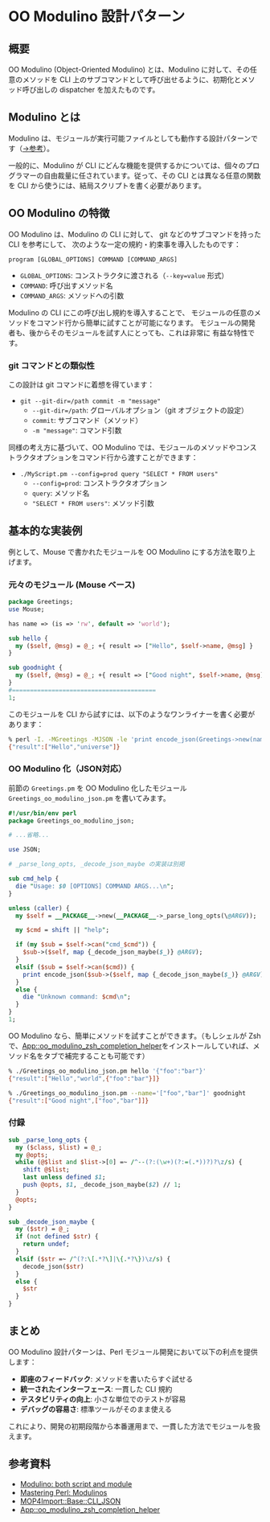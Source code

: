 # OO Modulino 設計パターン

## 概要

OO Modulino (Object-Oriented Modulino) とは、Modulino に対して、その任意のメソッドを CLI 上のサブコマンドとして呼び出せるように、初期化とメソッド呼び出しの dispatcher を加えたものです。

## Modulino とは

Modulino は、モジュールが実行可能ファイルとしても動作する設計パターンです（[→参考](https://www.masteringperl.org/category/chapters/modulinos/)）。

一般的に、Modulino が CLI にどんな機能を提供するかについては、個々のプログラマーの自由裁量に任されています。従って、その CLI とは異なる任意の関数を CLI から使うには、結局スクリプトを書く必要があります。

## OO Modulino の特徴

OO Modulino は、Modulino の CLI に対して、
git などのサブコマンドを持った CLI を参考にして、
次のような一定の規約・約束事を導入したものです：

```
program [GLOBAL_OPTIONS] COMMAND [COMMAND_ARGS]
```

- `GLOBAL_OPTIONS`: コンストラクタに渡される（`--key=value` 形式）
- `COMMAND`: 呼び出すメソッド名
- `COMMAND_ARGS`: メソッドへの引数


Modulino の CLI にこの呼び出し規約を導入することで、
モジュールの任意のメソッドをコマンド行から簡単に試すことが可能になります。
モジュールの開発者も、後からそのモジュールを試す人にとっても、これは非常に
有益な特性です。

### git コマンドとの類似性

この設計は git コマンドに着想を得ています：

- `git --git-dir=/path commit -m "message"`
  - `--git-dir=/path`: グローバルオプション（git オブジェクトの設定）
  - `commit`: サブコマンド（メソッド）
  - `-m "message"`: コマンド引数

同様の考え方に基づいて、OO Modulino では、モジュールのメソッドやコンストラクタオプションをコマンド行から渡すことができます：

- `./MyScript.pm --config=prod query "SELECT * FROM users"`
  - `--config=prod`: コンストラクタオプション
  - `query`: メソッド名
  - `"SELECT * FROM users"`: メソッド引数


## 基本的な実装例

例として、Mouse で書かれたモジュールを OO Modulino にする方法を取り上げます。

### 元々のモジュール (Mouse ベース)

```perl
package Greetings;
use Mouse;

has name => (is => 'rw', default => 'world');

sub hello {
  my ($self, @msg) = @_; +{ result => ["Hello", $self->name, @msg] }
}

sub goodnight {
  my ($self, @msg) = @_; +{ result => ["Good night", $self->name, @msg] }
}
#========================================
1;
```

このモジュールを CLI から試すには、以下のようなワンライナーを書く必要があります：

```sh
% perl -I. -MGreetings -MJSON -le 'print encode_json(Greetings->new(name => "universe")->hello)'
{"result":["Hello","universe"]}
```

### OO Modulino 化（JSON対応）

前節の `Greetings.pm` を OO Modulino 化したモジュール `Greetings_oo_modulino_json.pm` を書いてみます。

```perl
#!/usr/bin/env perl
package Greetings_oo_modulino_json;

# ...省略...

use JSON;

# _parse_long_opts, _decode_json_maybe の実装は別掲

sub cmd_help {
  die "Usage: $0 [OPTIONS] COMMAND ARGS...\n";
}

unless (caller) {
  my $self = __PACKAGE__->new(__PACKAGE__->_parse_long_opts(\@ARGV));

  my $cmd = shift || "help";

  if (my $sub = $self->can("cmd_$cmd")) {
    $sub->($self, map {_decode_json_maybe($_)} @ARGV);
  }
  elsif ($sub = $self->can($cmd)) {
    print encode_json($sub->($self, map {_decode_json_maybe($_)} @ARGV)), "\n";
  }
  else {
    die "Unknown command: $cmd\n";
  }
}
1;
```

OO Modulino なら、簡単にメソッドを試すことができます。（もしシェルが Zsh で、[App::oo_modulino_zsh_completion_helper](https://metacpan.org/pod/App::oo_modulino_zsh_completion_helper)をインストールしていれば、メソッド名をタブで補完することも可能です）

```sh
% ./Greetings_oo_modulino_json.pm hello '{"foo":"bar"}'
{"result":["Hello","world",{"foo":"bar"}]}

% ./Greetings_oo_modulino_json.pm --name='["foo","bar"]' goodnight 
{"result":["Good night",["foo","bar"]]}
```

### 付録

```perl
sub _parse_long_opts {
  my ($class, $list) = @_;
  my @opts;
  while (@$list and $list->[0] =~ /^--(?:(\w+)(?:=(.*))?)?\z/s) {
    shift @$list;
    last unless defined $1;
    push @opts, $1, _decode_json_maybe($2) // 1;
  }
  @opts;
}

sub _decode_json_maybe {
  my ($str) = @_;
  if (not defined $str) {
    return undef;
  }
  elsif ($str =~ /^(?:\[.*?\]|\{.*?\})\z/s) {
    decode_json($str)
  }
  else {
    $str
  }
}
```


## まとめ

OO Modulino 設計パターンは、Perl モジュール開発において以下の利点を提供します：

- **即座のフィードバック**: メソッドを書いたらすぐ試せる
- **統一されたインターフェース**: 一貫した CLI 規約
- **テスタビリティの向上**: 小さな単位でのテストが容易
- **デバッグの容易さ**: 標準ツールがそのまま使える

これにより、開発の初期段階から本番運用まで、一貫した方法でモジュールを扱えます。

## 参考資料

- [Modulino: both script and module](https://perlmaven.com/modulino-both-script-and-module)
- [Mastering Perl: Modulinos](https://www.masteringperl.org/category/chapters/modulinos/)
- [MOP4Import::Base::CLI_JSON](../Base/CLI_JSON.pod)
- [App::oo_modulino_zsh_completion_helper](https://metacpan.org/pod/App::oo_modulino_zsh_completion_helper)
